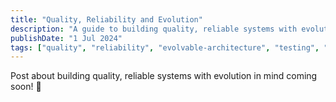 ```yaml
---
title: "Quality, Reliability and Evolution"
description: "A guide to building quality, reliable systems with evolution in mind"
publishDate: "1 Jul 2024"
tags: ["quality", "reliability", "evolvable-architecture", "testing", "observability", "serverless"]
---
```


Post about building quality, reliable systems with evolution in mind coming soon! 👀
